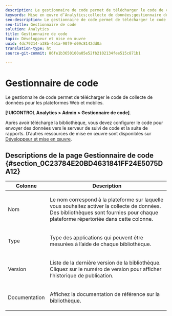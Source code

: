 ```yaml
---
description: Le gestionnaire de code permet de télécharger le code de collecte de données pour les plateformes Web et mobiles.
keywords: Mise en œuvre d’Analytics;collecte de données;gestionnaire de code
seo-description: Le gestionnaire de code permet de télécharger le code de collecte de données pour les plateformes Web et mobiles.
seo-title: Gestionnaire de code
solution: Analytics
title: Gestionnaire de code
topic: Développeur et mise en œuvre
uuid: 4dc79214-a38b-4e1a-90f9-d09c8142dd0a
translation-type: ht
source-git-commit: 86fe1b3650100a05e52fb2102134fee515c871b1

---
```



# Gestionnaire de code

Le gestionnaire de code permet de télécharger le code de collecte de données pour les plateformes Web et mobiles.

**[!UICONTROL Analytics &gt; Admin &gt; Gestionnaire de code]**.

Après avoir téléchargé la bibliothèque, vous devez configurer le code pour envoyer des données vers le serveur de suivi de code et la suite de rapports. D’autres ressources de mise en œuvre sont disponibles sur [Développeur et mise en œuvre](https://marketing.adobe.com/resources/help/fr_FR/reference/developer.html).

## Descriptions de la page Gestionnaire de code {#section_0C23784E20BD4631841FF24E5075DA12}

<table id="table_0C091AC7F1FC447998C1F0E867607E20"> 
 <thead> 
  <tr> 
   <th colname="col1" class="entry"> Colonne </th> 
   <th colname="col2" class="entry"> Description </th> 
  </tr>
 </thead>
 <tbody> 
  <tr> 
   <td colname="col1"> <p>Nom </p> </td> 
   <td colname="col2"> <p>Le nom correspond à la plateforme sur laquelle vous souhaitez activer la collecte de données. Des bibliothèques sont fournies pour chaque plateforme répertoriée dans cette colonne. </p> </td> 
  </tr> 
  <tr> 
   <td colname="col1"> <p>Type </p> </td> 
   <td colname="col2"> <p>Type des applications qui peuvent être mesurées à l’aide de chaque bibliothèque. </p> </td> 
  </tr> 
  <tr> 
   <td colname="col1"> <p>Version </p> </td> 
   <td colname="col2"> <p>Liste de la dernière version de la bibliothèque. Cliquez sur le numéro de version pour afficher l’historique de publication. </p> </td> 
  </tr> 
  <tr> 
   <td colname="col1"> <p>Documentation </p> </td> 
   <td colname="col2"> <p>Affichez la documentation de référence sur la bibliothèque. </p> </td> 
  </tr> 
 </tbody> 
</table>
